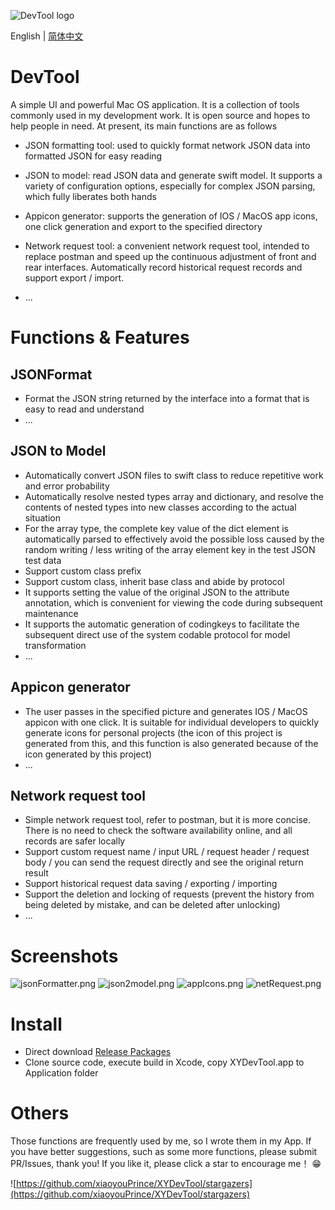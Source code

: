 ![DevTool logo](/Screenshots/logo.png)


English | [简体中文](./README.zh-CN.md)

DevTool
============

A simple UI and powerful Mac OS application. It is a collection of tools commonly used in my development work. It is open source and hopes to help people in need. At present, its main functions are as follows

- JSON formatting tool: used to quickly format network JSON data into formatted JSON for easy reading

- JSON to model: read JSON data and generate swift model. It supports a variety of configuration options, especially for complex JSON parsing, which fully liberates both hands

- Appicon generator: supports the generation of IOS / MacOS app icons, one click generation and export to the specified directory

- Network request tool: a convenient network request tool, intended to replace postman and speed up the continuous adjustment of front and rear interfaces. Automatically record historical request records and support export / import.

- ...

Functions & Features
========

JSONFormat
-----

- Format the JSON string returned by the interface into a format that is easy to read and understand
- ...

JSON to Model
-----

- Automatically convert JSON files to swift class to reduce repetitive work and error probability
- Automatically resolve nested types array and dictionary, and resolve the contents of nested types into new classes according to the actual situation
- For the array type, the complete key value of the dict element is automatically parsed to effectively avoid the possible loss caused by the random writing / less writing of the array element key in the test JSON test data
- Support custom class prefix
- Support custom class, inherit base class and abide by protocol
- It supports setting the value of the original JSON to the attribute annotation, which is convenient for viewing the code during subsequent maintenance
- It supports the automatic generation of codingkeys to facilitate the subsequent direct use of the system codable protocol for model transformation
- ...

Appicon generator
-----

- The user passes in the specified picture and generates IOS / MacOS appicon with one click. It is suitable for individual developers to quickly generate icons for personal projects (the icon of this project is generated from this, and this function is also generated because of the icon generated by this project)
- ...

Network request tool
-----

- Simple network request tool, refer to postman, but it is more concise. There is no need to check the software availability online, and all records are safer locally
- Support custom request name / input URL / request header / request body / you can send the request directly and see the original return result
- Support historical request data saving / exporting / importing
- Support the deletion and locking of requests (prevent the history from being deleted by mistake, and can be deleted after unlocking)
- ...


Screenshots
========================
![jsonFormatter.png](/Screenshots/jsonFormatter.png)
![json2model.png](/Screenshots/json2model.png)
![appIcons.png](/Screenshots/appIcons.png)
![netRequest.png](/Screenshots/netRequest.png)


Install
============
- Direct download [Release Packages](https://github.com/xiaoyouPrince/XYDevTool/releases)
- Clone source code, execute build in Xcode, copy XYDevTool.app to Application folder


Others
======
Those functions are frequently used by me, so I wrote them in my App. If you have better suggestions, such as some more functions, please submit PR/Issues, thank you! If you like it, please click a star to encourage me！ 😁

![https://github.com/xiaoyouPrince/XYDevTool/stargazers](https://github.com/xiaoyouPrince/XYDevTool/stargazers)









